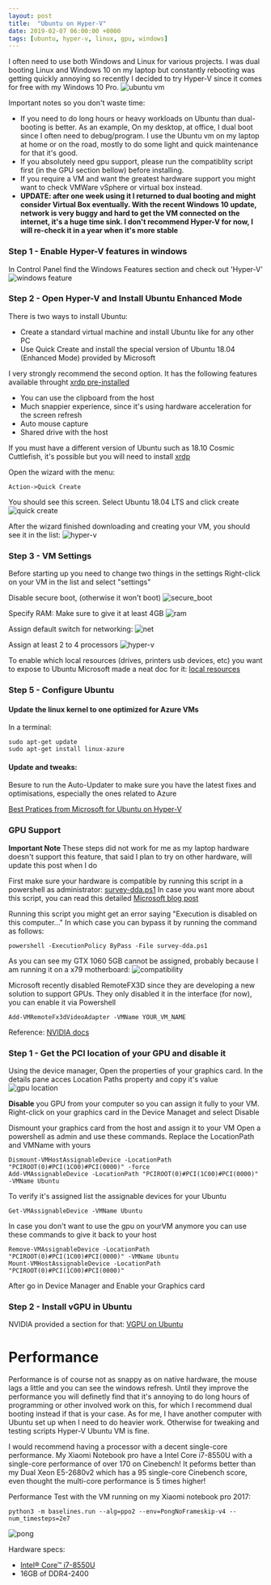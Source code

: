 ```yaml
---
layout: post
title:  "Ubuntu on Hyper-V"
date: 2019-02-07 06:00:00 +0000
tags: [ubuntu, hyper-v, linux, gpu, windows]
---
```


I often need to use both Windows and Linux for various projects. I was dual booting Linux and Windows 10 on my laptop but constantly rebooting was getting quickly annoying so recently I decided to try Hyper-V since it comes for free with my Windows 10 Pro.
![ubuntu vm](/assets/hyper-v/desktop_screenshot.png)

Important notes so you don't waste time:
*	If you need to do long hours or heavy workloads on Ubuntu than dual-booting is better. As an example, On my desktop, at office, I dual boot since I often need to debug/program. I use the Ubuntu vm on my laptop at home or on the road, mostly to do some light and quick maintenance for that it's good.
*	If you absolutely need gpu support, please run the compatiblity script first (in the GPU section bellow) before installing.
*	If you require a VM and want the greatest hardware support you might want to check VMWare vSphere or virtual box instead.
*	**UPDATE: after one week using it I returned to dual booting and might consider Virtual Box eventually. With the recent Windows 10 update, network is very buggy and hard to get the VM connected on the internet, it's a huge time sink. I don't recommend Hyper-V for now, I will re-check it in a year when it's more stable**



### Step 1 - Enable Hyper-V features in windows
In Control Panel find the Windows Features section and check out 'Hyper-V'
![windows feature](/assets/hyper-v/windows_feature.png)

### Step 2 - Open Hyper-V and Install Ubuntu Enhanced Mode

There is two ways to install Ubuntu:
*	Create a standard virtual machine and install Ubuntu like for any other PC
*	Use Quick Create and install the special version of Ubuntu 18.04 (Enhanced Mode) provided by Microsoft

I very strongly recommend the second option. It has the following features available throught [xrdp pre-installed](https://github.com/neutrinolabs/xrdp)
*	You can use the clipboard from the host
*	Much snappier experience, since it's using hardware acceleration for the screen refresh
*	Auto mouse capture
*	Shared drive with the host


If you must have a different version of Ubuntu such as 18.10 Cosmic Cuttlefish, it's possible but you will need to install [xrdp](https://github.com/neutrinolabs/xrdp)

Open the wizard with the menu:
```
Action->Quick Create
```

You should see this screen. Select Ubuntu 18.04 LTS and click create
![quick create](/assets/hyper-v/quick_create.png)

After the wizard finished downloading and creating your VM, you should see it in the list:
![hyper-v](/assets/hyper-v/hyper-v.png)

### Step 3 - VM Settings
Before starting up you need to change two things in the settings
Right-click on your VM in the list and select "settings"

Disable secure boot, (otherwise it won't boot)
![secure_boot](/assets/hyper-v/secure_boot.png)

Specify RAM:
Make sure to give it at least 4GB
![ram](/assets/hyper-v/ram.png)

Assign default switch for networking:
![net](/assets/hyper-v/networking.png)

Assign at least 2 to 4 processors
![hyper-v](/assets/hyper-v/processors.png)

To enable which local resources (drives, printers usb devices, etc) you want to expose to Ubuntu Microsoft made a neat doc for it:
[local resources](https://docs.microsoft.com/en-us/windows-server/virtualization/hyper-v/learn-more/use-local-resources-on-hyper-v-virtual-machine-with-vmconnect)


### Step 5 - Configure Ubuntu

#### Update the linux kernel to one optimized for Azure VMs
In a terminal:
```shell
sudo apt-get update
sudo apt-get install linux-azure
```



#### Update and tweaks:
Besure to run the Auto-Updater to make sure you have the latest fixes and optimisations, especially the ones related to Azure

[Best Pratices from Microsoft for Ubuntu on Hyper-V](https://docs.microsoft.com/en-us/windows-server/virtualization/hyper-v/best-practices-for-running-linux-on-hyper-v)


### GPU Support

**Important Note** These steps did not work for me as my laptop hardware doesn't support this feature, that said I plan to try on other hardware, will update this post when I do

First make sure your hardware is compatible by running this script in a powershell as administrator:
[survey-dda.ps1](https://github.com/BenjaminArmstrong/Hyper-V-PowerShell/blob/master/DDA/survey-dda.ps1)
In case you want more about this script, you can read this detailed [Microsoft blog post](https://blogs.technet.microsoft.com/virtualization/2015/11/20/discrete-device-assignment-machines-and-devices/)

Running this script you might get an error saying "Execution is disabled on this computer..."
In which case you can bypass it by running the command as follows:
```shell
powershell -ExecutionPolicy ByPass -File survey-dda.ps1
```

As you can see my GTX 1060 5GB cannot be assigned, probably because I am running it on a x79 motherboard:
![compatibility](/assets/hyper-v/compatibility.png)

Microsoft recently disabled RemoteFX3D since they are developing a new solution to support GPUs.
They only disabled it in the interface (for now), you can enable it via Powershell
```shell
Add-VMRemoteFx3dVideoAdapter -VMName YOUR_VM_NAME
```


Reference:
[NVIDIA docs](https://docs.nvidia.com/grid/latest/grid-vgpu-user-guide/index.html#installing-vgpu-drivers-linux)

### Step 1 - Get the PCI location of your GPU and disable it
Using the device manager, Open the properties of your graphics card.
In the details pane acces Location Paths property and copy it's value
![gpu location](/assets/hyper-v/gpu_location.png)

**Disable** you GPU from your computer so you can assign it fully to your VM. Right-click on your graphics card in the Device Managet and select Disable

Dismount your graphics card from the host and assign it to your VM
Open a powershell as admin and use these commands. Replace the LocationPath and VMName with yours
```shell
Dismount-VMHostAssignableDevice -LocationPath "PCIROOT(0)#PCI(1C00)#PCI(0000)" -force
Add-VMAssignableDevice -LocationPath "PCIROOT(0)#PCI(1C00)#PCI(0000)" -VMName Ubuntu
```
To verify it's assigned list the assignable devices for your Ubuntu
```shell
Get-VMAssignableDevice -VMName Ubuntu
```

In case you don't want to use the gpu on yourVM anymore you can use these commands to give it back to your host
```shell
Remove-VMAssignableDevice -LocationPath "PCIROOT(0)#PCI(1C00)#PCI(0000)" -VMName Ubuntu
Mount-VMHostAssignableDevice -LocationPath "PCIROOT(0)#PCI(1C00)#PCI(0000)"
```
After go in Device Manager and Enable your Graphics card


### Step 2 - Install vGPU in Ubuntu
NVIDIA provided a section for that:
[VGPU on Ubuntu](https://docs.nvidia.com/grid/latest/grid-vgpu-user-guide/index.html#installing-vgpu-drivers-linux)

# Performance
Performance is of course not as snappy as on native hardware, the mouse lags a little and you can see the windows refresh. Until they improve the performance you will definetly find that it's annoying to do long hours of programming or other involved work on this, for which I recommend dual booting instead if that is your case. As for me, I have another computer with Ubuntu set up when I need to do heavier work. Otherwise for tweaking and testing scripts Hyper-V Ubuntu VM is fine.

I would recommend having a processor with a decent single-core performance. My Xiaomi Notebook pro have a
Intel Core i7-8550U with a single-core performance of over 170 on Cinebench! It peforms better than my Dual Xeon E5-2680v2 which has a 95 single-core Cinebench score, even thought the multi-core performance is 5 times higher!

Performance Test with the VM running on my Xiaomi notebook pro 2017:
``` shell
python3 -m baselines.run --alg=ppo2 --env=PongNoFrameskip-v4 --num_timesteps=2e7
```
![pong](/assets/hyper-v/pong.png)


Hardware specs:
*	[Intel® Core™ i7-8550U](https://ark.intel.com/products/122589/Intel-Core-i7-8550U-Processor-8M-Cache-up-to-4-00-GHz-)
*	16GB of DDR4-2400